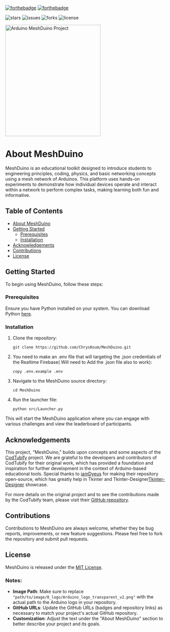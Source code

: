 [![forthebadge](https://forthebadge.com/images/badges/made-with-python.svg)](https://forthebadge.com)
[![forthebadge](https://forthebadge.com/images/badges/open-source.svg)](https://forthebadge.com)

![stars](https://badgen.net/github/stars/ChrysKoum/MeshDuino)
![issues](https://badgen.net/github/issues/ChrysKoum/MeshDuino)
![forks](https://badgen.net/github/forks/ChrysKoum/MeshDuino)
![license](https://badgen.net/github/license/ChrysKoum/MeshDuino)

<img height="350" width="300" alt="Arduino MeshDuino Project" src="https://github.com/ChrysKoum/MeshDuino/assets/104517252/62b5c931-d861-4512-8c5c-93090bfb3ba7.png">


# About MeshDuino

MeshDuino is an educational toolkit designed to introduce students to engineering principles, coding, physics, and basic networking concepts using a mesh network of Arduinos. This platform uses hands-on experiments to demonstrate how individual devices operate and interact within a network to perform complex tasks, making learning both fun and informative.

## Table of Contents
- [About MeshDuino](#about-meshduino)
- [Getting Started](#getting-started)
  - [Prerequisites](#prerequisites)
  - [Installation](#installation)
- [Acknowledgements](#acknowledgements)
- [Contributions](#contributions)
- [License](#license)

## Getting Started

To begin using MeshDuino, follow these steps:

### Prerequisites

Ensure you have Python installed on your system. You can download Python [here](https://www.python.org/downloads/).

### Installation

1. Clone the repository:
   ```
   git clone https://github.com/ChrysKoum/MeshDuino.git
   ```
2. You need to make an .env file that will targeting the .json credentials of the Realtime Firebase( Will need to Add the .json file also to work):
   ```
   copy .env.example .env

3. Navigate to the MeshDuino source directory:
   ```
   cd MeshDuino

4. Run the launcher file:
   ```
   python src/Launcher.py
   ```

This will start the MeshDuino application where you can engage with various challenges and view the leaderboard of participants.

## Acknowledgements

This project, "MeshDuino," builds upon concepts and some aspects of the [CodTubify](https://github.com/iamDyeus/CodTubify) project. We are grateful to the developers and contributors of CodTubify for their original work, which has provided a foundation and inspiration for further development in the context of Arduino-based educational tools. Special thanks to [iamDyeus](https://github.com/iamDyeus) for making their repository open-source, which has greatly help in Tkinter and Tkinter-Designer[Tkinter-Designer](https://github.com/ParthJadhav/Tkinter-Designer) showcase.

For more details on the original project and to see the contributions made by the CodTubify team, please visit their [GitHub repository](https://github.com/iamDyeus/CodTubify).

## Contributions

Contributions to MeshDuino are always welcome, whether they be bug reports, improvements, or new feature suggestions. Please feel free to fork the repository and submit pull requests.

## License

MeshDuino is released under the [MIT License](https://opensource.org/licenses/MIT).

### Notes:
- **Image Path**: Make sure to replace `"path/to/image/0_logo/Arduino_logo_transparent_v2.png"` with the actual path to the Arduino logo in your repository.
- **GitHub URLs**: Update the GitHub URLs (badges and repository links) as necessary to match your project's actual GitHub repository.
- **Customization**: Adjust the text under the "About MeshDuino" section to better describe your project and its goals.
